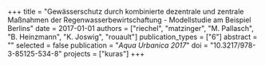 +++
title = "Gewässerschutz durch kombinierte dezentrale und zentrale Maßnahmen der Regenwasserbewirtschaftung - Modellstudie am Beispiel Berlins"
date = 2017-01-01
authors = ["riechel", "matzinger", "M. Pallasch", "B. Heinzmann", "K. Joswig", "rouault"]
publication_types = ["6"]
abstract = ""
selected = false
publication = "*Aqua Urbanica 2017*"
doi = "10.3217/978-3-85125-534-8"
projects = ["kuras"]
+++

